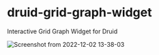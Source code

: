 # druid-grid-graph-widget
Interactive Grid Graph Widget for Druid 

![Screenshot from 2022-12-02 13-38-03](https://user-images.githubusercontent.com/20277283/205305289-53a1b388-c3f8-450a-921f-dd2bf78795e8.png)
